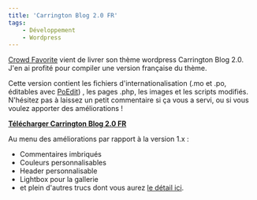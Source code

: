 ```yaml
---
title: 'Carrington Blog 2.0 FR'
tags:
    - Développement
    - Wordpress
---
```


[Crowd Favorite](http://crowdfavorite.com/) vient de livrer son thème wordpress Carrington Blog 2.0\. J'en ai profité pour compiler une version française du thème.

<!-- more -->

Cette version contient les fichiers d'internationalisation (.mo et .po, éditables avec [PoEdit](http://poedit.net/download)) , les pages .php, les images et les scripts modifiés. N'hésitez pas à laissez un petit commentaire si ça vous a servi, ou si vous voulez apporter des améliorations&nbsp;!

**[Télécharger Carrington Blog 2.0 FR](https://codeload.github.com/borisschapira/wordpress-theme-carring-tonBlog2Fr/zip/master)**

Au menu des améliorations par rapport à la version 1.x&nbsp;:

* Commentaires imbriqués
* Couleurs personnalisables
* Header personnalisable
* Lightbox pour la gallerie
* et plein d'autres trucs dont vous aurez [le détail ici](http://theme.co/x/).
